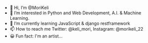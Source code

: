- 👋 Hi, I’m @MoriKeli
- 👀 I’m interested in Python and Web Development, A.I. & Machine Learning.
- 🌱 I’m currently learning JavaScript & django restframework
- 📫 How to reach me Twitter: @keli_mori, Instagram: @morikeli_22
- 😀 Fun fact: I'm an artist...

